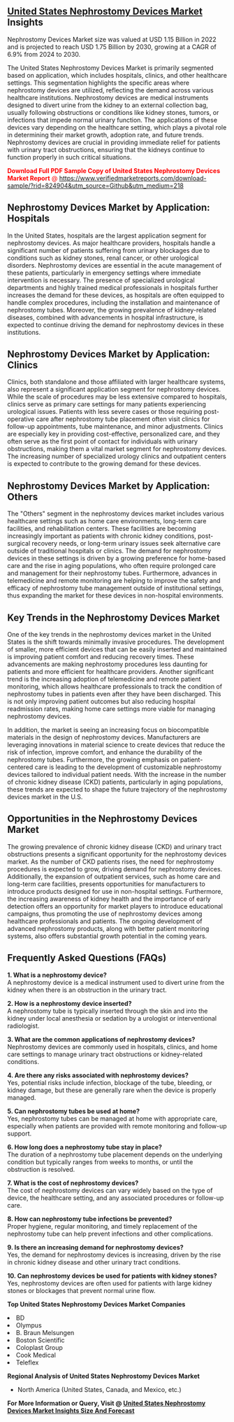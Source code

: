 <h2><a href="https://www.verifiedmarketreports.com/download-sample/?rid=824904&amp;utm_source=Github&amp;utm_medium=218" target="_blank">United States Nephrostomy Devices Market</a> Insights</h2><p>Nephrostomy Devices Market size was valued at USD 1.15 Billion in 2022 and is projected to reach USD 1.75 Billion by 2030, growing at a CAGR of 6.9% from 2024 to 2030.</p><p><p>The United States Nephrostomy Devices Market is primarily segmented based on application, which includes hospitals, clinics, and other healthcare settings. This segmentation highlights the specific areas where nephrostomy devices are utilized, reflecting the demand across various healthcare institutions. Nephrostomy devices are medical instruments designed to divert urine from the kidney to an external collection bag, usually following obstructions or conditions like kidney stones, tumors, or infections that impede normal urinary function. The applications of these devices vary depending on the healthcare setting, which plays a pivotal role in determining their market growth, adoption rate, and future trends. Nephrostomy devices are crucial in providing immediate relief for patients with urinary tract obstructions, ensuring that the kidneys continue to function properly in such critical situations. <p><span class=""><span style="color: #ff0000;"><strong>Download Full PDF Sample Copy of United States Nephrostomy Devices Market Report</strong> @ </span><a href="https://www.verifiedmarketreports.com/download-sample/?rid=824904&amp;utm_source=Github&amp;utm_medium=218" target="_blank">https://www.verifiedmarketreports.com/download-sample/?rid=824904&amp;utm_source=Github&amp;utm_medium=218</a></span></p></p> <h2>Nephrostomy Devices Market by Application: Hospitals</h2> <p>In the United States, hospitals are the largest application segment for nephrostomy devices. As major healthcare providers, hospitals handle a significant number of patients suffering from urinary blockages due to conditions such as kidney stones, renal cancer, or other urological disorders. Nephrostomy devices are essential in the acute management of these patients, particularly in emergency settings where immediate intervention is necessary. The presence of specialized urological departments and highly trained medical professionals in hospitals further increases the demand for these devices, as hospitals are often equipped to handle complex procedures, including the installation and maintenance of nephrostomy tubes. Moreover, the growing prevalence of kidney-related diseases, combined with advancements in hospital infrastructure, is expected to continue driving the demand for nephrostomy devices in these institutions.</p> <h2>Nephrostomy Devices Market by Application: Clinics</h2> <p>Clinics, both standalone and those affiliated with larger healthcare systems, also represent a significant application segment for nephrostomy devices. While the scale of procedures may be less extensive compared to hospitals, clinics serve as primary care settings for many patients experiencing urological issues. Patients with less severe cases or those requiring post-operative care after nephrostomy tube placement often visit clinics for follow-up appointments, tube maintenance, and minor adjustments. Clinics are especially key in providing cost-effective, personalized care, and they often serve as the first point of contact for individuals with urinary obstructions, making them a vital market segment for nephrostomy devices. The increasing number of specialized urology clinics and outpatient centers is expected to contribute to the growing demand for these devices.</p> <h2>Nephrostomy Devices Market by Application: Others</h2> <p>The "Others" segment in the nephrostomy devices market includes various healthcare settings such as home care environments, long-term care facilities, and rehabilitation centers. These facilities are becoming increasingly important as patients with chronic kidney conditions, post-surgical recovery needs, or long-term urinary issues seek alternative care outside of traditional hospitals or clinics. The demand for nephrostomy devices in these settings is driven by a growing preference for home-based care and the rise in aging populations, who often require prolonged care and management for their nephrostomy tubes. Furthermore, advances in telemedicine and remote monitoring are helping to improve the safety and efficacy of nephrostomy tube management outside of institutional settings, thus expanding the market for these devices in non-hospital environments.</p> <h2>Key Trends in the Nephrostomy Devices Market</h2> <p>One of the key trends in the nephrostomy devices market in the United States is the shift towards minimally invasive procedures. The development of smaller, more efficient devices that can be easily inserted and maintained is improving patient comfort and reducing recovery times. These advancements are making nephrostomy procedures less daunting for patients and more efficient for healthcare providers. Another significant trend is the increasing adoption of telemedicine and remote patient monitoring, which allows healthcare professionals to track the condition of nephrostomy tubes in patients even after they have been discharged. This is not only improving patient outcomes but also reducing hospital readmission rates, making home care settings more viable for managing nephrostomy devices.</p> <p>In addition, the market is seeing an increasing focus on biocompatible materials in the design of nephrostomy devices. Manufacturers are leveraging innovations in material science to create devices that reduce the risk of infection, improve comfort, and enhance the durability of the nephrostomy tubes. Furthermore, the growing emphasis on patient-centered care is leading to the development of customizable nephrostomy devices tailored to individual patient needs. With the increase in the number of chronic kidney disease (CKD) patients, particularly in aging populations, these trends are expected to shape the future trajectory of the nephrostomy devices market in the U.S.</p> <h2>Opportunities in the Nephrostomy Devices Market</h2> <p>The growing prevalence of chronic kidney disease (CKD) and urinary tract obstructions presents a significant opportunity for the nephrostomy devices market. As the number of CKD patients rises, the need for nephrostomy procedures is expected to grow, driving demand for nephrostomy devices. Additionally, the expansion of outpatient services, such as home care and long-term care facilities, presents opportunities for manufacturers to introduce products designed for use in non-hospital settings. Furthermore, the increasing awareness of kidney health and the importance of early detection offers an opportunity for market players to introduce educational campaigns, thus promoting the use of nephrostomy devices among healthcare professionals and patients. The ongoing development of advanced nephrostomy products, along with better patient monitoring systems, also offers substantial growth potential in the coming years.</p> <h2>Frequently Asked Questions (FAQs)</h2> <p><strong>1. What is a nephrostomy device?</strong><br> A nephrostomy device is a medical instrument used to divert urine from the kidney when there is an obstruction in the urinary tract.</p> <p><strong>2. How is a nephrostomy device inserted?</strong><br> A nephrostomy tube is typically inserted through the skin and into the kidney under local anesthesia or sedation by a urologist or interventional radiologist.</p> <p><strong>3. What are the common applications of nephrostomy devices?</strong><br> Nephrostomy devices are commonly used in hospitals, clinics, and home care settings to manage urinary tract obstructions or kidney-related conditions.</p> <p><strong>4. Are there any risks associated with nephrostomy devices?</strong><br> Yes, potential risks include infection, blockage of the tube, bleeding, or kidney damage, but these are generally rare when the device is properly managed.</p> <p><strong>5. Can nephrostomy tubes be used at home?</strong><br> Yes, nephrostomy tubes can be managed at home with appropriate care, especially when patients are provided with remote monitoring and follow-up support.</p> <p><strong>6. How long does a nephrostomy tube stay in place?</strong><br> The duration of a nephrostomy tube placement depends on the underlying condition but typically ranges from weeks to months, or until the obstruction is resolved.</p> <p><strong>7. What is the cost of nephrostomy devices?</strong><br> The cost of nephrostomy devices can vary widely based on the type of device, the healthcare setting, and any associated procedures or follow-up care.</p> <p><strong>8. How can nephrostomy tube infections be prevented?</strong><br> Proper hygiene, regular monitoring, and timely replacement of the nephrostomy tube can help prevent infections and other complications.</p> <p><strong>9. Is there an increasing demand for nephrostomy devices?</strong><br> Yes, the demand for nephrostomy devices is increasing, driven by the rise in chronic kidney disease and other urinary tract conditions.</p> <p><strong>10. Can nephrostomy devices be used for patients with kidney stones?</strong><br> Yes, nephrostomy devices are often used for patients with large kidney stones or blockages that prevent normal urine flow.</p> </p><p><strong>Top United States Nephrostomy Devices Market Companies</strong></p><div data-test-id=""><p><li>BD</li><li> Olympus</li><li> B. Braun Melsungen</li><li> Boston Scientific</li><li> Coloplast Group</li><li> Cook Medical</li><li> Teleflex</li></p><div><strong>Regional Analysis of&nbsp;United States Nephrostomy Devices Market</strong></div><ul><li dir="ltr"><p dir="ltr">North America&nbsp;(United States, Canada, and Mexico, etc.)</p></li></ul><p><strong>For More Information or Query, Visit @&nbsp;</strong><strong><a href="https://www.verifiedmarketreports.com/product/nephrostomy-devices-market/?utm_source=Github&amp;utm_medium=218" target="_blank">United States Nephrostomy Devices Market Insights Size And Forecast</a></strong></p></div>
